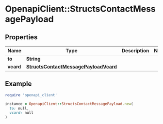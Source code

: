 # OpenapiClient::StructsContactMessagePayload

## Properties

| Name | Type | Description | Notes |
| ---- | ---- | ----------- | ----- |
| **to** | **String** |  |  |
| **vcard** | [**StructsContactMessagePayloadVcard**](StructsContactMessagePayloadVcard.md) |  |  |

## Example

```ruby
require 'openapi_client'

instance = OpenapiClient::StructsContactMessagePayload.new(
  to: null,
  vcard: null
)
```


